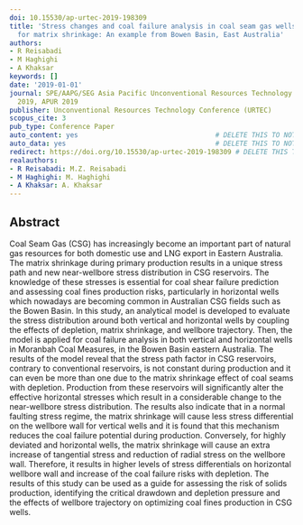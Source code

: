 ```yaml
---
doi: 10.15530/ap-urtec-2019-198309
title: 'Stress changes and coal failure analysis in coal seam gas wells accounting
  for matrix shrinkage: An example from Bowen Basin, East Australia'
authors:
- R Reisabadi
- M Haghighi
- A Khaksar
keywords: []
date: '2019-01-01'
journal: SPE/AAPG/SEG Asia Pacific Unconventional Resources Technology Conference
  2019, APUR 2019
publisher: Unconventional Resources Technology Conference (URTEC)
scopus_cite: 3
pub_type: Conference Paper
auto_content: yes                                  # DELETE THIS TO NOT AUTO GENERATE CONTENT
auto_data: yes                                     # DELETE THIS TO NOT AUTO GENERATE METADATA
redirect: https://doi.org/10.15530/ap-urtec-2019-198309 # DELETE THIS TO NOT REDIRECT
realauthors:
- R Reisabadi: M.Z. Reisabadi
- M Haghighi: M. Haghighi
- A Khaksar: A. Khaksar
---
```



## Abstract
Coal Seam Gas (CSG) has increasingly become an important part of natural gas resources for both domestic use and LNG export in Eastern Australia. The matrix shrinkage during primary production results in a unique stress path and new near-wellbore stress distribution in CSG reservoirs. The knowledge of these stresses is essential for coal shear failure prediction and assessing coal fines production risks, particularly in horizontal wells which nowadays are becoming common in Australian CSG fields such as the Bowen Basin. In this study, an analytical model is developed to evaluate the stress distribution around both vertical and horizontal wells by coupling the effects of depletion, matrix shrinkage, and wellbore trajectory. Then, the model is applied for coal failure analysis in both vertical and horizontal wells in Moranbah Coal Measures, in the Bowen Basin eastern Australia. The results of the model reveal that the stress path factor in CSG reservoirs, contrary to conventional reservoirs, is not constant during production and it can even be more than one due to the matrix shrinkage effect of coal seams with depletion. Production from these reservoirs will significantly alter the effective horizontal stresses which result in a considerable change to the near-wellbore stress distribution. The results also indicate that in a normal faulting stress regime, the matrix shrinkage will cause less stress differential on the wellbore wall for vertical wells and it is found that this mechanism reduces the coal failure potential during production. Conversely, for highly deviated and horizontal wells, the matrix shrinkage will cause an extra increase of tangential stress and reduction of radial stress on the wellbore wall. Therefore, it results in higher levels of stress differentials on horizontal wellbore wall and increase of the coal failure risks with depletion. The results of this study can be used as a guide for assessing the risk of solids production, identifying the critical drawdown and depletion pressure and the effects of wellbore trajectory on optimizing coal fines production in CSG wells.
